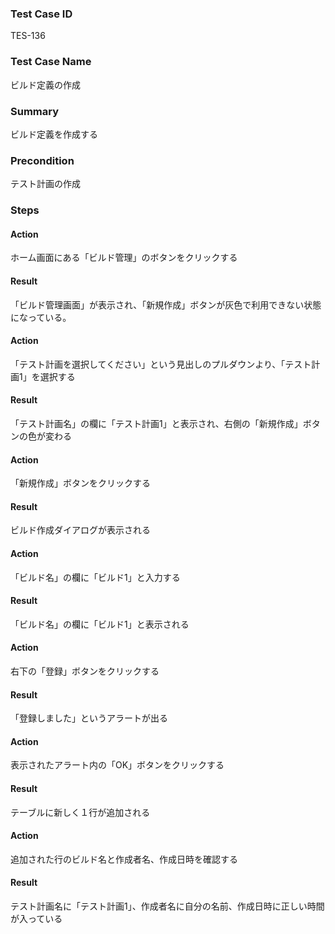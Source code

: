 ### Test Case ID
TES-136

### Test Case Name
ビルド定義の作成

### Summary
ビルド定義を作成する

### Precondition
テスト計画の作成

### Steps

#### Action
ホーム画面にある「ビルド管理」のボタンをクリックする
#### Result
「ビルド管理画面」が表示され、「新規作成」ボタンが灰色で利用できない状態になっている。

#### Action
「テスト計画を選択してください」という見出しのプルダウンより、「テスト計画1」を選択する
#### Result
「テスト計画名」の欄に「テスト計画1」と表示され、右側の「新規作成」ボタンの色が変わる

#### Action
「新規作成」ボタンをクリックする
#### Result
ビルド作成ダイアログが表示される

#### Action
「ビルド名」の欄に「ビルド1」と入力する
#### Result
「ビルド名」の欄に「ビルド1」と表示される

#### Action
右下の「登録」ボタンをクリックする
#### Result
「登録しました」というアラートが出る

#### Action
表示されたアラート内の「OK」ボタンをクリックする
#### Result
テーブルに新しく１行が追加される

#### Action
追加された行のビルド名と作成者名、作成日時を確認する
#### Result
テスト計画名に「テスト計画1」、作成者名に自分の名前、作成日時に正しい時間が入っている
